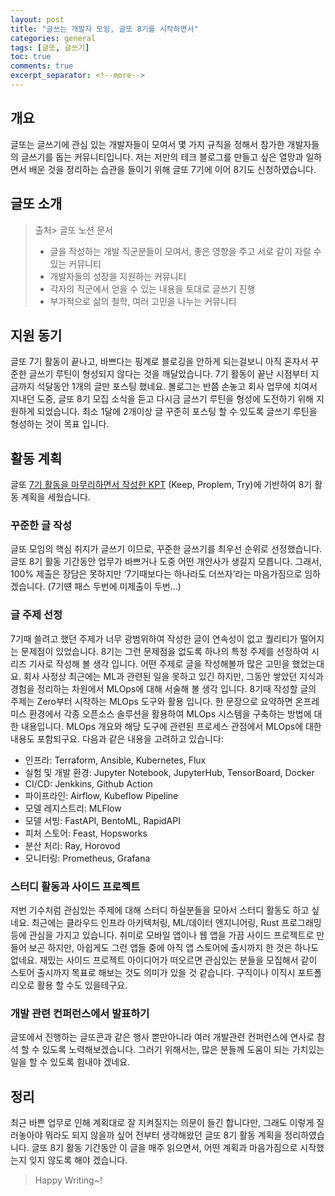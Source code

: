 ```yaml
---
layout: post
title: "글쓰는 개발자 모임, 글또 8기를 시작하면서"
categories: general
tags: [글또, 글쓰기]
toc: true
comments: true
excerpt_separator: <!--more-->
---
```


## 개요
글또는 글쓰기에 관심 있는 개발자들이 모여서 몇 가지 규칙을 정해서 참가한 개발자들의 글쓰기를 돕는 커뮤니티입니다. 저는 저만의 테크 블로그를 만들고 싶은 열망과 일하면서 배운 것을 정리하는 습관을 들이기 위해 글또 7기에 이어 8기도 신청하였습니다.

<!--more-->

## 글또 소개

> 출처> 글또 노션 문서
> - 글을 작성하는 개발 직군분들이 모여서, 좋은 영향을 주고 서로 같이 자랄 수 있는 커뮤니티
> - 개발자들의 성장을 지원하는 커뮤니티
> - 각자의 직군에서 얻을 수 있는 내용을 토대로 글쓰기 진행
> - 부가적으로 삶의 철학, 여러 고민을 나누는 커뮤니티

## 지원 동기
글또 7기 활동이 끝나고, 바쁘다는 핑계로 블로깅을 안하게 되는걸보니 아직 혼자서 꾸준한 글쓰기 루틴이 형성되지 않다는 것을 깨달았습니다. 7기 활동이 끝난 시점부터 지금까지 석달동안 1개의 글만 포스팅 했네요. 
볼로그는 반쯤 손놓고 회사 업무에 치여서 지내던 도중, 글또 8기 모집 소식을 듣고 다시금 글쓰기 루틴을 형성에 도전하기 위해 지원하게 되었습니다. 최소 1달에 2개이상 글 꾸준히 포스팅 할 수 있도록 글쓰기 루틴을 형성하는 것이 목표 입니다.

## 활동 계획
글또 [7기 활동을 마무리하면서 작성한 KPT](https://taehun.github.io/general/2022/10/16/geultto-7-end.html) (Keep, Proplem, Try)에 기반하여 8기 활동 계획을 세웠습니다.

### 꾸준한 글 작성
글또 모임의 핵심 취지가 글쓰기 이므로, 꾸준한 글쓰기를 최우선 순위로 선정했습니다. 글또 8기 활동 기간동안 업무가 바쁘거나 도중 어떤 개안사가 생길지 모릅니다. 그래서, 100% 제출은 장담은 못하지만 ‘7기때보다는 하나라도 더쓰자’라는 마음가짐으로 임하겠습니다. (7기떈 패스 두번에 미제출이 두번…)

### 글 주제 선정
7기때 쓸려고 했던 주제가 너무 광범위하여 작성한 글이 연속성이 없고 퀄리티가 떨어지는 문제점이 있었습니다. 8기는 그런 문제점을 없도록 하나의 특정 주제를 선정하여 시리즈 기사로 작성해 볼 생각 입니다.
어떤 주제로 글을 작성해볼까 많은 고민을 했었는대요. 회사 사정상 최근에는 ML과 관련된 일을 못하고 있긴 하지만, 그동안 쌓았던 지식과 경험을 정리하는 차원에서 MLOps에 대해 서술해 볼 생각 입니다. 8기때 작성할 글의 주제는 Zero부터 시작하는 MLOps 도구와 활용 입니다. 
한 문장으로 요약하면 온프레미스 환경에서 각종 오픈소스 솔루션을 활용하여 MLOps 시스템을 구축하는 방법에 대한 내용입니다. MLOps 개요와 해당 도구에 관련된 프로세스 관점에서 MLOps에 대한 내용도 포함되구요. 다음과 같은 내용을 고려하고 있습니다:

- 인프라: Terraform, Ansible, Kubernetes, Flux
- 실험 및 개발 환경: Jupyter Notebook, JupyterHub, TensorBoard, Docker
- CI/CD: Jenkkins, Github Action
- 파이프라인: Airflow, Kubeflow Pipeline
- 모델 레지스트리: MLFlow
- 모델 서빙: FastAPI, BentoML, RapidAPI
- 피처 스토어: Feast, Hopsworks
- 분산 처리:  Ray, Horovod
- 모니터링: Prometheus, Grafana

### 스터디 활동과 사이드 프로젝트
저번 기수처럼 관심있는 주제에 대해 스터디 하실분들을 모아서 스터디 활동도 하고 싶네요. 최근에는 클라우드 인프라 아키텍처링, ML/데이터 엔지니어링, Rust 프로그래밍등에 관심을 가지고 있습니다.
취미로 모바일 앱이나 웹 앱을 가끔 사이드 프로젝트로 만들어 보곤 하지만, 아쉽게도 그런 앱들 중에 아직 앱 스토어에 출시까지 한 것은 하나도 없네요. 재밌는 사이드 프로젝트 아이디어가 떠오르면 관심있는 분들을 모집해서 같이 스토어 출시까지 목표로 해보는 것도 의미가 있을 것 같습니다. 구직이나 이직시 포트폴리오로 활용 할 수도 있을테구요.

### 개발 관련 컨퍼런스에서 발표하기
글또에서 진행하는 글또콘과 같은 행사 뿐만아니라 여러 개발관련 컨퍼런스에 연사로 참석 할 수 있도록 노력해보겠습니다. 그러기 위해서는, 많은 분들께 도움이 되는 가치있는 일을 할 수 있도록 힘내야 겠네요.


## 정리
최근 바쁜 업무로 인해 계획대로 잘 지켜질지는 의문이 들긴 합니다만, 그래도 이렇게 질러놓아야 뭐라도 되지 않을까 싶어 전부터 생각해왔던 글또 8기 활동 계획을 정리하였습니다. 글또 8기 활동 기간동안 이 글을 매주 읽으면서, 어떤 계획과 마음가짐으로 시작했는지 잊지 않도록 해야 겠습니다.

> Happy Writing~!